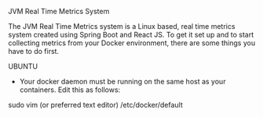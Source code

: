 JVM Real Time Metrics System

The JVM Real Time Metrics system is a Linux based, real time metrics system created using Spring Boot and React JS. To get it set up and to start collecting metrics from your Docker environment, there are some things you have to do first. 

UBUNTU
- Your docker daemon must be running on the same host as your containers. Edit this as follows:

sudo vim (or preferred text editor) /etc/docker/default

